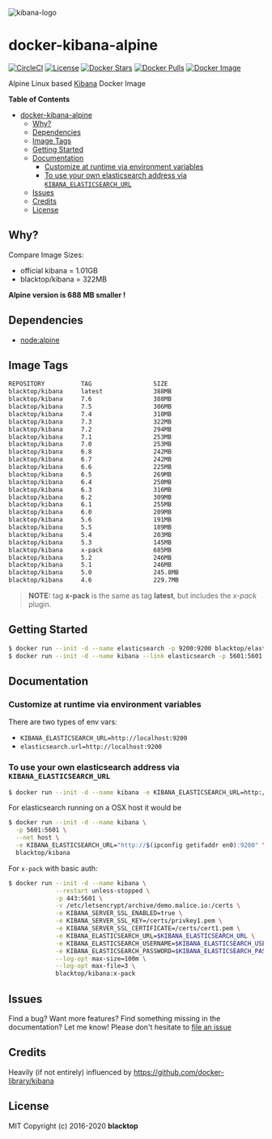 ![kibana-logo](https://raw.githubusercontent.com/blacktop/docker-kibana-alpine/master/kibana-logo.png)

# docker-kibana-alpine

[![CircleCI](https://circleci.com/gh/blacktop/docker-kibana-alpine.png?style=shield)](https://circleci.com/gh/blacktop/docker-kibana-alpine) [![License](http://img.shields.io/:license-mit-blue.svg)](http://doge.mit-license.org) [![Docker Stars](https://img.shields.io/docker/stars/blacktop/kibana.svg)](https://hub.docker.com/r/blacktop/kibana/) [![Docker Pulls](https://img.shields.io/docker/pulls/blacktop/kibana.svg)](https://hub.docker.com/r/blacktop/kibana/) [![Docker Image](https://img.shields.io/badge/docker%20image-388MB-blue.svg)](https://hub.docker.com/r/blacktop/kibana/)

Alpine Linux based [Kibana](https://www.elastic.co/products/kibana) Docker Image

**Table of Contents**

- [docker-kibana-alpine](#docker-kibana-alpine)
  - [Why?](#why)
  - [Dependencies](#dependencies)
  - [Image Tags](#image-tags)
  - [Getting Started](#getting-started)
  - [Documentation](#documentation)
    - [Customize at runtime via environment variables](#customize-at-runtime-via-environment-variables)
    - [To use your own elasticsearch address via `KIBANA_ELASTICSEARCH_URL`](#to-use-your-own-elasticsearch-address-via-kibanaelasticsearchurl)
  - [Issues](#issues)
  - [Credits](#credits)
  - [License](#license)

## Why?

Compare Image Sizes:

* official kibana = 1.01GB
* blacktop/kibana = 322MB

**Alpine version is 688 MB smaller !**

## Dependencies

* [node:alpine](https://hub.docker.com/_/node/)

## Image Tags

``` bash
REPOSITORY          TAG                 SIZE
blacktop/kibana     latest              388MB
blacktop/kibana     7.6                 388MB
blacktop/kibana     7.5                 306MB
blacktop/kibana     7.4                 310MB
blacktop/kibana     7.3                 322MB
blacktop/kibana     7.2                 294MB
blacktop/kibana     7.1                 253MB
blacktop/kibana     7.0                 253MB
blacktop/kibana     6.8                 242MB
blacktop/kibana     6.7                 242MB
blacktop/kibana     6.6                 225MB
blacktop/kibana     6.5                 269MB
blacktop/kibana     6.4                 250MB
blacktop/kibana     6.3                 316MB
blacktop/kibana     6.2                 309MB
blacktop/kibana     6.1                 255MB
blacktop/kibana     6.0                 209MB
blacktop/kibana     5.6                 191MB
blacktop/kibana     5.5                 189MB
blacktop/kibana     5.4                 203MB
blacktop/kibana     5.3                 145MB
blacktop/kibana     x-pack              685MB
blacktop/kibana     5.2                 246MB
blacktop/kibana     5.1                 246MB
blacktop/kibana     5.0                 245.8MB
blacktop/kibana     4.6                 229.7MB
```

> **NOTE:** tag **x-pack** is the same as tag **latest**, but includes the _x-pack_ plugin.

## Getting Started

``` bash
$ docker run --init -d --name elasticsearch -p 9200:9200 blacktop/elasticsearch
$ docker run --init -d --name kibana --link elasticsearch -p 5601:5601 blacktop/kibana
```

## Documentation

### Customize at runtime via environment variables

There are two types of env vars:

* `KIBANA_ELASTICSEARCH_URL=http://localhost:9200`
* `elasticsearch.url=http://localhost:9200`

### To use your own elasticsearch address via `KIBANA_ELASTICSEARCH_URL`

``` bash
$ docker run --init -d --name kibana -e KIBANA_ELASTICSEARCH_URL=http://some-elasticsearch:9200 -p 5601:5601 blacktop/kibana
```

For elasticsearch running on a OSX host it would be

``` bash
$ docker run --init -d --name kibana \
  -p 5601:5601 \
  --net host \
  -e KIBANA_ELASTICSEARCH_URL="http://$(ipconfig getifaddr en0):9200" \
  blacktop/kibana
```

For `x-pack` with basic auth:

``` bash
$ docker run --init -d --name kibana \
             --restart unless-stopped \
             -p 443:5601 \
             -v /etc/letsencrypt/archive/demo.malice.io:/certs \
             -e KIBANA_SERVER_SSL_ENABLED=true \
             -e KIBANA_SERVER_SSL_KEY=/certs/privkey1.pem \
             -e KIBANA_SERVER_SSL_CERTIFICATE=/certs/cert1.pem \
             -e KIBANA_ELASTICSEARCH_URL=$KIBANA_ELASTICSEARCH_URL \
             -e KIBANA_ELASTICSEARCH_USERNAME=$KIBANA_ELASTICSEARCH_USERNAME \
             -e KIBANA_ELASTICSEARCH_PASSWORD=$KIBANA_ELASTICSEARCH_PASSWORD \
             --log-opt max-size=100m \
             --log-opt max-file=3 \
             blacktop/kibana:x-pack
```

## Issues

Find a bug? Want more features? Find something missing in the documentation? Let me know! Please don't hesitate to [file an issue](https://github.com/blacktop/docker-kibana-alpine/issues/new)

## Credits

Heavily (if not entirely) influenced by https://github.com/docker-library/kibana

## License

MIT Copyright (c) 2016-2020 **blacktop**

